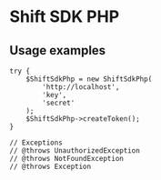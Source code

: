 # Shift SDK PHP

## Usage examples

    try {
        $ShiftSdkPhp = new ShiftSdkPhp(
            'http://localhost',
            'key',
            'secret'
        );
        $ShiftSdkPhp->createToken();
    }

    // Exceptions
    // @throws UnauthorizedException
    // @throws NotFoundException
    // @throws Exception